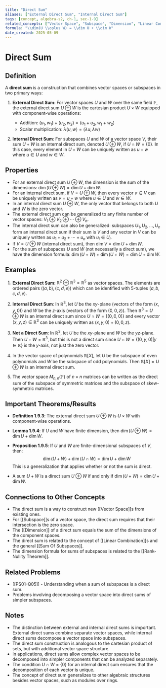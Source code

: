 ```yaml
---
title: "Direct Sum"
aliases: ["External Direct Sum", "Internal Direct Sum"]
tags: [concept, algebra-s2, ch-1, sec-1-9]
related_concepts: ["Vector Space", "Subspace", "Dimension", "Linear Combination", "Sum of Subspaces"]
formula: "\\dim(U \\oplus W) = \\dim U + \\dim W"
date_created: 2025-05-09
---
```


# Direct Sum

## Definition
A **direct sum** is a construction that combines vector spaces or subspaces in two primary ways:

1. **External Direct Sum**: For vector spaces $U$ and $W$ over the same field $\mathbb{F}$, the external direct sum $U \oplus W$ is the cartesian product $U \times W$ equipped with component-wise operations:
   - Addition: $(u_1, w_1) + (u_2, w_2) = (u_1 + u_2, w_1 + w_2)$
   - Scalar multiplication: $\lambda(u, w) = (\lambda u, \lambda w)$

2. **Internal Direct Sum**: For subspaces $U$ and $W$ of a vector space $V$, their sum $U + W$ is an internal direct sum, denoted $U \oplus W$, if $U \cap W = \{0\}$. In this case, every element in $U + W$ can be uniquely written as $u + w$ where $u \in U$ and $w \in W$.

## Properties
- For an external direct sum $U \oplus W$, the dimension is the sum of the dimensions: $\dim(U \oplus W) = \dim U + \dim W$.
- For an internal direct sum, if $V = U \oplus W$, then every vector $v \in V$ can be uniquely written as $v = u + w$ where $u \in U$ and $w \in W$.
- In an internal direct sum $U \oplus W$, the only vector that belongs to both $U$ and $W$ is the zero vector.
- The external direct sum can be generalized to any finite number of vector spaces: $V_1 \oplus V_2 \oplus \cdots \oplus V_n$.
- The internal direct sum can also be generalized: subspaces $U_1, U_2, \ldots, U_n$ form an internal direct sum if their sum is $V$ and any vector in $V$ can be uniquely written as $u_1 + u_2 + \cdots + u_n$ with $u_i \in U_i$.
- If $V = U \oplus W$ (internal direct sum), then $\dim V = \dim U + \dim W$.
- For the sum of subspaces $U$ and $W$ (not necessarily a direct sum), we have the dimension formula: $\dim(U + W) + \dim(U \cap W) = \dim U + \dim W$.

## Examples
1. **External Direct Sum**: $\mathbb{R}^2 \oplus \mathbb{R}^3 = \mathbb{R}^5$ as vector spaces. The elements are ordered pairs $((a, b), (c, d, e))$ which can be identified with 5-tuples $(a, b, c, d, e)$.

2. **Internal Direct Sum**: In $\mathbb{R}^3$, let $U$ be the $xy$-plane (vectors of the form $(x, y, 0)$) and $W$ be the $z$-axis (vectors of the form $(0, 0, z)$). Then $\mathbb{R}^3 = U \oplus W$ is an internal direct sum since $U \cap W = \{(0, 0, 0)\}$ and every vector $(x, y, z) \in \mathbb{R}^3$ can be uniquely written as $(x, y, 0) + (0, 0, z)$.

3. **Not a Direct Sum**: In $\mathbb{R}^3$, let $U$ be the $xy$-plane and $W$ be the $yz$-plane. Then $U + W = \mathbb{R}^3$, but this is not a direct sum since $U \cap W = \{(0, y, 0) | y \in \mathbb{R}\}$ is the $y$-axis, not just the zero vector.

4. In the vector space of polynomials $\mathbb{R}[X]$, let $U$ be the subspace of even polynomials and $W$ be the subspace of odd polynomials. Then $\mathbb{R}[X] = U \oplus W$ is an internal direct sum.

5. The vector space $M_{n,n}(\mathbb{F})$ of $n \times n$ matrices can be written as the direct sum of the subspace of symmetric matrices and the subspace of skew-symmetric matrices.

## Important Theorems/Results
- **Definition 1.9.3**: The external direct sum $U \oplus W$ is $U \times W$ with component-wise operations.

- **Lemma 1.9.4**: If $U$ and $W$ have finite dimension, then $\dim(U \oplus W) = \dim U + \dim W$.

- **Proposition 1.9.5**: If $U$ and $W$ are finite-dimensional subspaces of $V$, then:
  $$\dim(U + W) + \dim(U \cap W) = \dim U + \dim W$$
  This is a generalization that applies whether or not the sum is direct.

- A sum $U + W$ is a direct sum $U \oplus W$ if and only if $\dim(U + W) = \dim U + \dim W$.

## Connections to Other Concepts
- The direct sum is a way to construct new [[Vector Space]]s from existing ones.
- For [[Subspace]]s of a vector space, the direct sum requires that their intersection is the zero space.
- The [[Dimension]] of a direct sum equals the sum of the dimensions of the component spaces.
- The direct sum is related to the concept of [[Linear Combination]]s and the general [[Sum Of Subspaces]].
- The dimension formula for sums of subspaces is related to the [[Rank-Nullity Theorem]].

## Related Problems
- [[PS01-Q05]] - Understanding when a sum of subspaces is a direct sum.
- Problems involving decomposing a vector space into direct sums of simpler subspaces.

## Notes
- The distinction between external and internal direct sums is important. External direct sums combine separate vector spaces, while internal direct sums decompose a vector space into subspaces.
- The direct sum construction is analogous to the cartesian product of sets, but with additional vector space structure.
- In applications, direct sums allow complex vector spaces to be decomposed into simpler components that can be analyzed separately.
- The condition $U \cap W = \{0\}$ for an internal direct sum ensures that the decomposition of each vector is unique.
- The concept of direct sum generalizes to other algebraic structures besides vector spaces, such as modules over rings.
